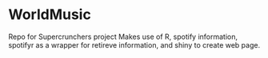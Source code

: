 # WorldMusic
Repo for Supercrunchers project
Makes use of R, spotify information, spotifyr as a wrapper for retireve information, and shiny to create web page. 

